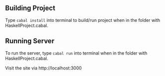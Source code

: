 ## Building Project

Type `cabal install` into terminal to build/run project when in the folder with
HaskellProject.cabal.

## Running Server

To run the server, type `cabal run` into terminal when in the folder with 
HaskellProject.cabal.

Visit the site via http://localhost:3000